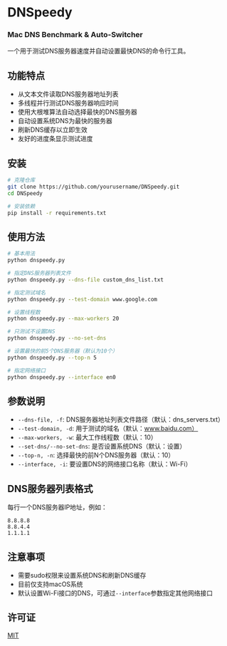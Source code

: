 # DNSpeedy

### Mac DNS Benchmark & Auto-Switcher

一个用于测试DNS服务器速度并自动设置最快DNS的命令行工具。

## 功能特点

- 从文本文件读取DNS服务器地址列表
- 多线程并行测试DNS服务器响应时间
- 使用大根堆算法自动选择最快的DNS服务器
- 自动设置系统DNS为最快的服务器
- 刷新DNS缓存以立即生效
- 友好的进度条显示测试进度

## 安装

```bash
# 克隆仓库
git clone https://github.com/yourusername/DNSpeedy.git
cd DNSpeedy

# 安装依赖
pip install -r requirements.txt
```

## 使用方法

```bash
# 基本用法
python dnspeedy.py

# 指定DNS服务器列表文件
python dnspeedy.py --dns-file custom_dns_list.txt

# 指定测试域名
python dnspeedy.py --test-domain www.google.com

# 设置线程数
python dnspeedy.py --max-workers 20

# 只测试不设置DNS
python dnspeedy.py --no-set-dns

# 设置最快的前5个DNS服务器（默认为10个）
python dnspeedy.py --top-n 5

# 指定网络接口
python dnspeedy.py --interface en0
```

## 参数说明

- `--dns-file, -f`: DNS服务器地址列表文件路径（默认：dns_servers.txt）
- `--test-domain, -d`: 用于测试的域名（默认：www.baidu.com）
- `--max-workers, -w`: 最大工作线程数（默认：10）
- `--set-dns/--no-set-dns`: 是否设置系统DNS（默认：设置）
- `--top-n, -n`: 选择最快的前N个DNS服务器（默认：10）
- `--interface, -i`: 要设置DNS的网络接口名称（默认：Wi-Fi）

## DNS服务器列表格式

每行一个DNS服务器IP地址，例如：

```
8.8.8.8
8.8.4.4
1.1.1.1
```

## 注意事项

- 需要sudo权限来设置系统DNS和刷新DNS缓存
- 目前仅支持macOS系统
- 默认设置Wi-Fi接口的DNS，可通过`--interface`参数指定其他网络接口

## 许可证

[MIT](LICENSE)